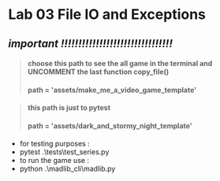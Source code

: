 # Lab 03 File IO and Exceptions

## **_important !!!!!!!!!!!!!!!!!!!!!!!!!!!!!!!!_**
> #### choose this path to see the all game in the terminal and UNCOMMENT the last function  **copy_file()**
> #### path = 'assets/make_me_a_video_game_template'

> #### this path is just to pytest
> #### path = 'assets/dark_and_stormy_night_template'
- for testing purposes :
- pytest .\tests\test_series.py 
- to run the game use :
- python .\madlib_cli\madlib.py


